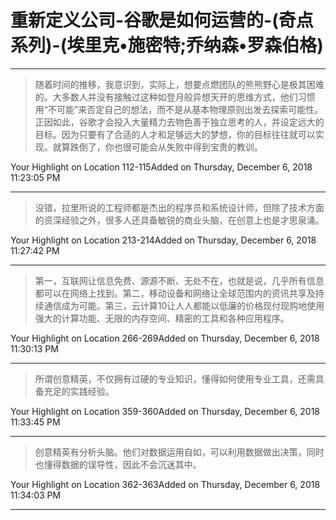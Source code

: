 # 重新定义公司-谷歌是如何运营的-(奇点系列)-(埃里克•施密特;乔纳森•罗森伯格)

---

> 随着时间的推移，我意识到，实际上，想要点燃团队的熊熊野心是极其困难的。大多数人并没有接触过这种如登月般异想天开的思维方式，他们习惯用“不可能”来否定自己的想法，而不是从基本物理原则出发去探索可能性。正因如此，谷歌才会投入大量精力去物色善于独立思考的人，并设定远大的目标。因为只要有了合适的人才和足够远大的梦想，你的目标往往就可以实现。就算跌倒了，你也很可能会从失败中得到宝贵的教训。

Your Highlight on Location 112-115Added on Thursday, December 6, 2018 11:23:05 PM

---

> 没错，拉里所说的工程师都是杰出的程序员和系统设计师，但除了技术方面的资深经验之外，很多人还具备敏锐的商业头脑，在创意上也是才思泉涌。

Your Highlight on Location 213-214Added on Thursday, December 6, 2018 11:27:42 PM

---

> 第一，互联网让信息免费、源源不断、无处不在，也就是说，几乎所有信息都可以在网络上找到。第二，移动设备和网络让全球范围内的资讯共享及持续通信成为可能。第三，云计算10让人人都能以低廉的价格现付现购地使用强大的计算功能、无限的内存空间、精密的工具和各种应用程序。

Your Highlight on Location 266-269Added on Thursday, December 6, 2018 11:30:13 PM

---

> 所谓创意精英，不仅拥有过硬的专业知识，懂得如何使用专业工具，还需具备充足的实践经验。

Your Highlight on Location 359-360Added on Thursday, December 6, 2018 11:33:45 PM

---

> 创意精英有分析头脑。他们对数据运用自如，可以利用数据做出决策，同时也懂得数据的误导性，因此不会沉迷其中。

Your Highlight on Location 362-363Added on Thursday, December 6, 2018 11:34:03 PM

---

